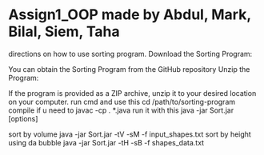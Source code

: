 # Assign1_OOP made by Abdul, Mark, Bilal, Siem, Taha

directions on how to use sorting program.
Download the Sorting Program:

You can obtain the Sorting Program from the GitHub repository
Unzip the Program:

If the program is provided as a ZIP archive, unzip it to your desired location on your computer.
run cmd and use this cd /path/to/sorting-program
compile if u need to javac -cp . *.java
run it with this java -jar Sort.jar [options]

sort by volume java -jar Sort.jar -tV -sM -f input_shapes.txt
sort by height using da bubble java -jar Sort.jar -tH -sB -f shapes_data.txt
